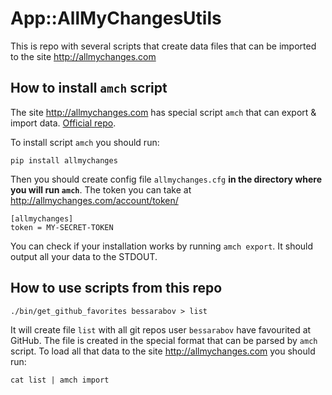 # App::AllMyChangesUtils

This is repo with several scripts that create data files that can be imported
to the site http://allmychanges.com

## How to install `amch` script

The site http://allmychanges.com has special script `amch` that can export &
import data. [Official repo](https://github.com/svetlyak40wt/allmychanges).

To install script `amch` you should run:

    pip install allmychanges

Then you should create config file `allmychanges.cfg` **in the directory where
you will run `amch`**. The token you can take at http://allmychanges.com/account/token/

    [allmychanges]
    token = MY-SECRET-TOKEN

You can check if your installation works by running `amch export`. It should
output all your data to the STDOUT.

## How to use scripts from this repo

    ./bin/get_github_favorites bessarabov > list

It will create file `list` with all git repos user `bessarabov` have
favourited at GitHub. The file is created in the special format that
can be parsed by `amch` script. To load all that data to the site
http://allmychanges.com you should run:

    cat list | amch import
